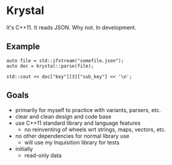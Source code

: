 Krystal
=======

It's C++11. It reads JSON. Why not.
In development.

Example
-------

	auto file = std::ifstream("somefile.json");
	auto doc = krystal::parse(file);

	std::cout << doc["key"][3]["sub_key"] << '\n';


Goals
-----

- primarily for myself to practice with variants, parsers, etc.
- clear and clean design and code base
- use C++11 standard library and language features
	- no reinventing of wheels wrt strings, maps, vectors, etc.
- no other dependencies for normal library use
	- will use my Inquisition library for tests
- initially
	- read-only data
